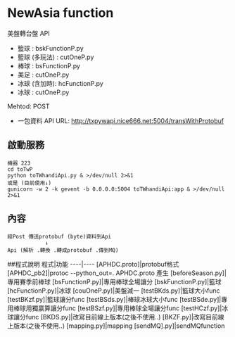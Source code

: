 # NewAsia function
美盤轉台盤 API

* 籃球 : bskFunctionP.py
* 籃球 (多玩法) : cutOneP.py
* 棒球 : bsFunctionP.py
* 美足 : cutOneP.py
* 冰球 (含加時): hcFunctionP.py
* 冰球 : cutOneP.py

Mehtod: POST

* 一包資料
API URL: http://txpywapi.nice666.net:5004/transWithProtobuf

## 啟動服務
```
機器 223
cd toTwP
python toTWhandiApi.py & >/dev/null 2>&1
或是 (目前使用↓)
gunicorn -w 2 -k gevent -b 0.0.0.0:5004 toTWhandiApi:app & >/dev/null 2>&1

```
## 內容
```
經Post 傳送protobuf (byte)資料到Api
            ↓
Api (解析 .轉換 .轉成protobuf .傳到MQ)

```

##程式說明
程式|功能
----|----
[APHDC.proto]|protobuf格式
[APHDC_pb2]|protoc --python_out=. APHDC.proto  產生
[beforeSeason.py]|專用賽季前棒球
[bsFunctionP.py]|專用棒球全場讓分
[bskFunctionP.py]|籃球
[hcFunctionP.py]|冰球
[couOneP.py]|美盤減一
[testBKds.py]|籃球大小func
[testBKzf.py]|籃球讓分func
[testBSds.py]|棒球冰球大小func
[testBSde.py]|專用棒球用獨贏算讓分func
[testBSzf.py]|專用棒球全場讓分func
[testHCzf.py]|冰球讓分func
[BKDS.py]|改寫目前線上版本(之後不使用..)
[BKZF.py]|改寫目前線上版本(之後不使用..)
[mapping.py]|mapping
[sendMQ].py]|sendMQfunction
